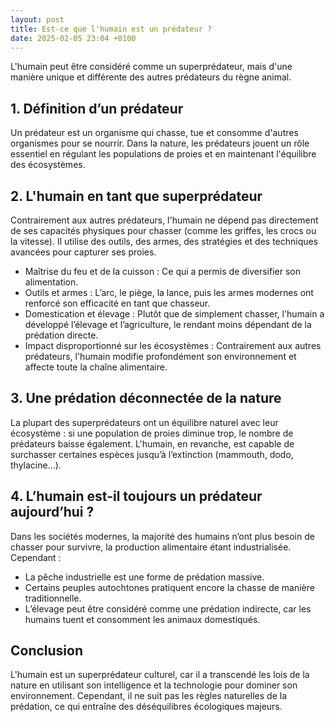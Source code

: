 ```yaml
---
layout: post
title: Est-ce que l'humain est un prédateur ?
date: 2025-02-05 23:04 +0100
---
```


L'humain peut être considéré comme un superprédateur, mais d'une manière unique et différente des autres prédateurs du règne animal.

## 1. Définition d’un prédateur

Un prédateur est un organisme qui chasse, tue et consomme d'autres organismes pour se nourrir. Dans la nature, les prédateurs jouent un rôle essentiel en régulant les populations de proies et en maintenant l'équilibre des écosystèmes.

## 2. L'humain en tant que superprédateur

Contrairement aux autres prédateurs, l'humain ne dépend pas directement de ses capacités physiques pour chasser (comme les griffes, les crocs ou la vitesse). Il utilise des outils, des armes, des stratégies et des techniques avancées pour capturer ses proies.

- Maîtrise du feu et de la cuisson : Ce qui a permis de diversifier son alimentation.
- Outils et armes : L’arc, le piège, la lance, puis les armes modernes ont renforcé son efficacité en tant que chasseur.
- Domestication et élevage : Plutôt que de simplement chasser, l'humain a développé l’élevage et l’agriculture, le rendant moins dépendant de la prédation directe.
- Impact disproportionné sur les écosystèmes : Contrairement aux autres prédateurs, l'humain modifie profondément son environnement et affecte toute la chaîne alimentaire.

## 3. Une prédation déconnectée de la nature

La plupart des superprédateurs ont un équilibre naturel avec leur écosystème : si une population de proies diminue trop, le nombre de prédateurs baisse également. L'humain, en revanche, est capable de surchasser certaines espèces jusqu’à l’extinction (mammouth, dodo, thylacine…).

## 4. L’humain est-il toujours un prédateur aujourd’hui ?

Dans les sociétés modernes, la majorité des humains n’ont plus besoin de chasser pour survivre, la production alimentaire étant industrialisée. Cependant :

- La pêche industrielle est une forme de prédation massive.
- Certains peuples autochtones pratiquent encore la chasse de manière traditionnelle.
- L’élevage peut être considéré comme une prédation indirecte, car les humains tuent et consomment les animaux domestiqués.

## Conclusion

L'humain est un superprédateur culturel, car il a transcendé les lois de la nature en utilisant son intelligence et la technologie pour dominer son environnement. Cependant, il ne suit pas les règles naturelles de la prédation, ce qui entraîne des déséquilibres écologiques majeurs.
